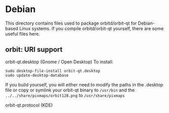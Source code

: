 
Debian
====================
This directory contains files used to package orbitd/orbit-qt
for Debian-based Linux systems. If you compile orbitd/orbit-qt yourself, there are some useful files here.

## orbit: URI support ##


orbit-qt.desktop  (Gnome / Open Desktop)
To install:

	sudo desktop-file-install orbit-qt.desktop
	sudo update-desktop-database

If you build yourself, you will either need to modify the paths in
the .desktop file or copy or symlink your orbit-qt binary to `/usr/bin`
and the `../../share/pixmaps/orbit128.png` to `/usr/share/pixmaps`

orbit-qt.protocol (KDE)

